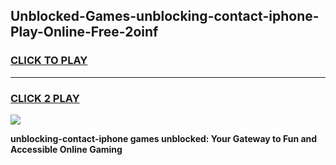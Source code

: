 
## Unblocked-Games-unblocking-contact-iphone-Play-Online-Free-2oinf
<h3>
<a href="https://premium76.site?title=unblocking-contact-iphone&ref=26A">CLICK TO PLAY</a></h3>
<hr>

<h3>
<a href="https://premium76.site?title=unblocking-contact-iphone&ref=26A">CLICK 2 PLAY</a>
  
</h3>

<a href="https://premium76.site?title=unblocking-contact-iphone&ref=26A"><img src="https://clearcache.store/games.png"></a>


**unblocking-contact-iphone games unblocked: Your Gateway to Fun and Accessible Online Gaming**
